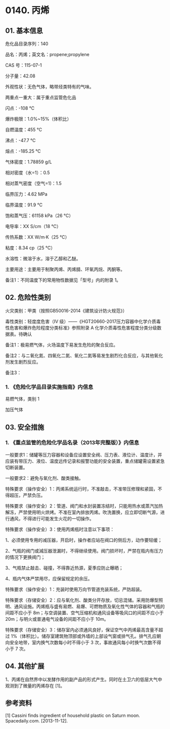 # 0140. 丙烯

## 01. 基本信息

危化品目录序列：140

品名：丙烯；英文名：propene;propylene

CAS 号：115-07-1

分子量：42.08

外观性状：无色气体，略带烃类特有的气味。

两重点一重大：属于重点监管危化品

闪点：-108 ℃

爆炸极限：1.0%~15%（体积比）

自燃温度：455 ℃

沸点：-47.7 ℃

熔点：-185.25 ℃

气体密度：1.78859 g/L

相对密度（水=1）：0.5

相对蒸气密度（空气=1)：1.5

临界压力：4.62 MPa

临界温度：91.9 ℃

饱和蒸气压：61158 kPa（26 ℃）

电导率：XX S/cm（18 ℃）

传热系数：XX W/m·K（25 ℃）

粘度：8.34 cp（25 ℃）

水溶性：微溶于水，溶于乙醇和乙醚。

主要用途：主要用于制聚丙烯、丙烯腈、环氧丙烷、丙酮等。

备注1：不同温度下的常用物性数据见「型号」内的附录 1。

## 02. 危险性类别

火灾类别：甲类（按照GB50016-2014《建筑设计防火规范》）

毒性类别：轻度度危害（IV 级）——《HGT20660-2017压力容器中化学介质毒性危害和爆炸危险程度分类标准》参照附录 A 化学介质毒性危害程度分类分级数据表。待确认

备注1：极易燃气体，火场温度下易发生危险的聚合反应。

备注2：与ニ氧化氮、四氧化二氮、氧化二氮等易发生剧烈化合反应，与其他氧化剂发生剧烈反应。

备注3：

### 1. 《危险化学品目录实施指南》内信息

易燃气体，类别 1 

加压气体

## 03. 安全措施

### 1. 《重点监管的危险化学品名录（2013年完整版）》内信息

一般要求1：储罐等压力容器和设备应设置安全阀、压力表、液位计、温度计，并应装有带压力、液位、温度远传记录和报警功能的安全装置，重点储罐需设置紧急切断装置。

一般要求2：避免与氧化剂、酸类接触。

特殊要求（操作安全）1：丙烯系统运行时，不准敲击，不准带压修理和紧固，不得超压，严禁负压。

特殊要求（操作安全）2：管道、阀门和水封装置冻结时，只能用热水或蒸汽加热解冻，严禁使用明火烘烤。不准在室內排放丙烯。吹洗置换，应立即切断气源，进行通风，不得进行可能发生火花的一切操作。

特殊要求（操作安全）3：使用丙烯瓶时注意以下事项：

1、必须使用专用的减压器，开启时，操作者应站在阀口的侧后方，动作要轻缓；

2、气瓶的阀门或減压器泄漏时，不得继续使用。阀门损坏时，严禁在瓶内有压力的情况下更换阀门；

3、气瓶禁止敲击、碰撞，不得靠近热源，夏季应防止曝晒；

4、瓶内气体严禁用尽，应保留规定的余压。

特殊要求（操作安全）1：充装时使用万向节管道充装系统，严防超装。

特殊要求（存储安全）2：应与氧化剂、酸类分开存放，切忌混储。采用防爆型照明、通风设施。丙烯瓶与盛有易燃、易爆、可燃物质及氧化性气体的容器和气瓶的间距不应小于 8m；与空调装置、空气压缩机和通风设备等吸风口的间距不应小于 20m；与明火或普通电气设备的间距不应小于 10m。

特殊要求（存储安全）3：储存室内必须通风良好，保证空气中丙烯最高含量不超过 1%（体积比）。储存室建筑物顶部或外墙的上部设气窗或排气孔。排气孔应朝向安全地带，室内换气次数每小时不得小于 3 次，事故通风每小时换气次数不得小于 7 次。

## 04. 其他扩展

1、丙烯在自然界中以发酵作用的副产品的形式产生。同时在土卫六的低层大气中观测到了微量的丙烯存在 [1]。

## 参考资料

[1] Cassini finds ingredient of household plastic on Saturn moon. Spacedaily.com. [2013-11-12].



